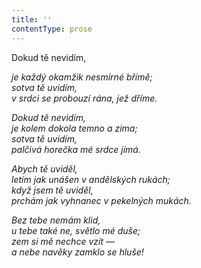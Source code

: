 ```yaml
---
title: ''
contentType: prose
---
```


<section>

Dokud tě nevidím,

_je každý okamžik nesmírné břímě;  
sotva tě uvidím,  
v srdci se probouzí rána, jež dříme._

</section>

<section>

_Dokud tě nevidím,  
je kolem dokola temno a zima;  
sotva tě uvidím,  
palčivá horečka mé srdce jímá._

</section>

<section>

_Abych tě uviděl,  
letím jak unášen v andělských rukách;  
když jsem tě uviděl,  
prchám jak vyhnanec v pekelných mukách._

</section>

<section>

_Bez tebe nemám klid,  
u tebe také ne, světlo mé duše;  
zem si mě nechce vzít —  
a nebe navěky zamklo se hluše!_

</section>
